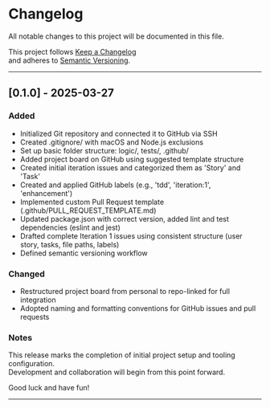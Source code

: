 # Changelog

All notable changes to this project will be documented in this file.

This project follows [Keep a Changelog](https://keepachangelog.com/en/1.0.0/)  
and adheres to [Semantic Versioning](https://semver.org/).

---

## [0.1.0] - 2025-03-27

### Added
- Initialized Git repository and connected it to GitHub via SSH
- Created .gitignore/ with macOS and Node.js exclusions
- Set up basic folder structure: logic/, tests/, .github/
- Added project board on GitHub using suggested template structure
- Created initial iteration issues and categorized them as 'Story' and 'Task'
- Created and applied GitHub labels (e.g., 'tdd', 'iteration:1', 'enhancement')
- Implemented custom Pull Request template (.github/PULL_REQUEST_TEMPLATE.md)
- Updated package.json with correct version, added lint and test dependencies (eslint and jest)
- Drafted complete Iteration 1 issues using consistent structure (user story, tasks, file paths, labels)
- Defined semantic versioning workflow

### Changed
- Restructured project board from personal to repo-linked for full integration
- Adopted naming and formatting conventions for GitHub issues and pull requests

### Notes
This release marks the completion of initial project setup and tooling configuration.  
Development and collaboration will begin from this point forward.

Good luck and have fun!

---
